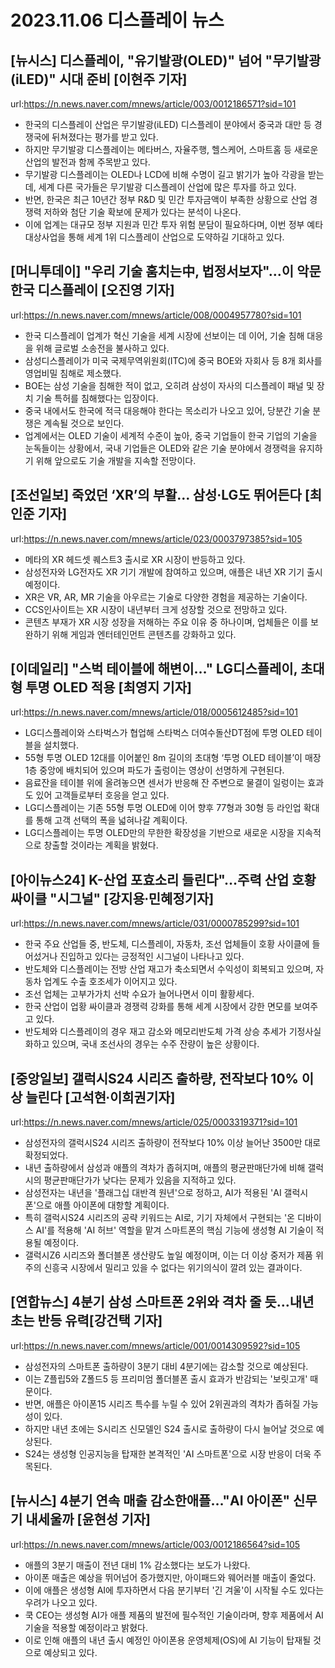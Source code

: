 # 2023.11.06 디스플레이 뉴스

## [뉴시스] 디스플레이, "유기발광(OLED)" 넘어 "무기발광(iLED)" 시대 준비 [이현주 기자]
url:https://n.news.naver.com/mnews/article/003/0012186571?sid=101
- 한국의 디스플레이 산업은 무기발광(iLED) 디스플레이 분야에서 중국과 대만 등 경쟁국에 뒤쳐졌다는 평가를 받고 있다.
- 하지만 무기발광 디스플레이는 메타버스, 자율주행, 헬스케어, 스마트홈 등 새로운 산업의 발전과 함께 주목받고 있다.
- 무기발광 디스플레이는 OLED나 LCD에 비해 수명이 길고 밝기가 높아 각광을 받는데, 세계 다른 국가들은 무기발광 디스플레이 산업에 많은 투자를 하고 있다.
- 반면, 한국은 최근 10년간 정부 R&D 및 민간 투자금액이 부족한 상황으로 산업 경쟁력 저하와 첨단 기술 확보에 문제가 있다는 분석이 나온다.
- 이에 업계는 대규모 정부 지원과 민간 투자 위험 분담이 필요하다며, 이번 정부 예타 대상사업을 통해 세계 1위 디스플레이 산업으로 도약하길 기대하고 있다.

## [머니투데이] "우리 기술 훔치는中, 법정서보자"…이 악문 한국 디스플레이 [오진영 기자]
url:https://n.news.naver.com/mnews/article/008/0004957780?sid=101
- 한국 디스플레이 업계가 혁신 기술을 세계 시장에 선보이는 데 이어, 기술 침해 대응을 위해 글로벌 소송전을 불사하고 있다.
- 삼성디스플레이가 미국 국제무역위원회(ITC)에 중국 BOE와 자회사 등 8개 회사를 영업비밀 침해로 제소했다.
- BOE는 삼성 기술을 침해한 적이 없고, 오히려 삼성이 자사의 디스플레이 패널 및 장치 기술 특허를 침해했다는 입장이다.
- 중국 내에서도 한국에 적극 대응해야 한다는 목소리가 나오고 있어, 당분간 기술 분쟁은 계속될 것으로 보인다.
- 업계에서는 OLED 기술이 세계적 수준이 높아, 중국 기업들이 한국 기업의 기술을 눈독들이는 상황에서, 국내 기업들은 OLED와 같은 기술 분야에서 경쟁력을 유지하기 위해 앞으로도 기술 개발을 지속할 전망이다.

## [조선일보] 죽었던 ‘XR’의 부활… 삼성·LG도 뛰어든다 [최인준 기자]
url:https://n.news.naver.com/mnews/article/023/0003797385?sid=105
- 메타의 XR 헤드셋 퀘스트3 출시로 XR 시장이 반등하고 있다.
- 삼성전자와 LG전자도 XR 기기 개발에 참여하고 있으며, 애플은 내년 XR 기기 출시 예정이다.
- XR은 VR, AR, MR 기술을 아우르는 기술로 다양한 경험을 제공하는 기술이다.
- CCS인사이트는 XR 시장이 내년부터 크게 성장할 것으로 전망하고 있다.
- 콘텐츠 부재가 XR 시장 성장을 저해하는 주요 이유 중 하나이며, 업체들은 이를 보완하기 위해 게임과 엔터테인먼트 콘텐츠를 강화하고 있다.

## [이데일리] "스벅 테이블에 해변이…" LG디스플레이, 초대형 투명 OLED 적용 [최영지 기자]
url:https://n.news.naver.com/mnews/article/018/0005612485?sid=101
- LG디스플레이와 스타벅스가 협업해 스타벅스 더여수돌산DT점에 투명 OLED 테이블을 설치했다.
- 55형 투명 OLED 12대를 이어붙인 8m 길이의 초대형 ‘투명 OLED 테이블’이 매장 1층 중앙에 배치되어 있으며 파도가 출렁이는 영상이 선명하게 구현된다.
- 음료잔을 테이블 위에 올려놓으면 센서가 반응해 잔 주변으로 물결이 일렁이는 효과도 있어 고객들로부터 호응을 얻고 있다.
- LG디스플레이는 기존 55형 투명 OLED에 이어 향후 77형과 30형 등 라인업 확대를 통해 고객 선택의 폭을 넓혀나갈 계획이다.
- LG디스플레이는 투명 OLED만의 무한한 확장성을 기반으로 새로운 시장을 지속적으로 창출할 것이라는 계획을 밝혔다.

## [아이뉴스24] K-산업 포효소리 들린다"…주력 산업 호황 싸이클 "시그널" [강지용∙민혜정기자]
url:https://n.news.naver.com/mnews/article/031/0000785299?sid=101
- 한국 주요 산업들 중, 반도체, 디스플레이, 자동차, 조선 업체들이 호황 사이클에 들어섰거나 진입하고 있다는 긍정적인 시그널이 나타나고 있다.
- 반도체와 디스플레이는 전방 산업 재고가 축소되면서 수익성이 회복되고 있으며, 자동차 업계도 수출 호조세가 이어지고 있다.
- 조선 업체는 고부가가치 선박 수요가 늘어나면서 이미 활황세다.
- 한국 산업이 업황 싸이클과 경쟁력 강화를 통해 세계 시장에서 강한 면모를 보여주고 있다.
- 반도체와 디스플레이의 경우 재고 감소와 메모리반도체 가격 상승 추세가 기정사실화하고 있으며, 국내 조선사의 경우는 수주 잔량이 높은 상황이다.

## [중앙일보] 갤럭시S24 시리즈 출하량, 전작보다 10% 이상 늘린다 [고석현∙이희권기자]
url:https://n.news.naver.com/mnews/article/025/0003319371?sid=101
- 삼성전자의 갤럭시S24 시리즈 출하량이 전작보다 10% 이상 늘어난 3500만 대로 확정되었다.
- 내년 출하량에서 삼성과 애플의 격차가 좁혀지며, 애플의 평균판매단가에 비해 갤럭시의 평균판매단가가 낮다는 문제가 있음을 지적하고 있다.
- 삼성전자는 내년을 '플래그십 대반격 원년'으로 정하고, AI가 적용된 'AI 갤럭시폰'으로 애플 아이폰에 대항할 계획이다.
- 특히 갤럭시S24 시리즈의 공략 키워드는 AI로, 기기 자체에서 구현되는 '온 디바이스 AI'를 적용해 'AI 허브' 역할을 맡겨 스마트폰의 핵심 기능에 생성형 AI 기술이 적용될 예정이다.
- 갤럭시Z6 시리즈와 폴더블폰 생산량도 높일 예정이며, 이는 더 이상 중저가 제품 위주의 신흥국 시장에서 밀리고 있을 수 없다는 위기의식이 깔려 있는 결과이다.

## [연합뉴스] 4분기 삼성 스마트폰 2위와 격차 줄 듯…내년 초는 반등 유력[강건택 기자]
url:https://n.news.naver.com/mnews/article/001/0014309592?sid=105
- 삼성전자의 스마트폰 출하량이 3분기 대비 4분기에는 감소할 것으로 예상된다.
- 이는 Z플립5와 Z폴드5 등 프리미엄 폴더블폰 출시 효과가 반감되는 '보릿고개' 때문이다.
- 반면, 애플은 아이폰15 시리즈 특수를 누릴 수 있어 2위권과의 격차가 좁혀질 가능성이 있다.
- 하지만 내년 초에는 S시리즈 신모델인 S24 출시로 출하량이 다시 늘어날 것으로 예상된다.
- S24는 생성형 인공지능을 탑재한 본격적인 'AI 스마트폰'으로 시장 반응이 더욱 주목된다.

## [뉴시스] 4분기 연속 매출 감소한애플…"AI 아이폰" 신무기 내세울까 [윤현성 기자]
url:https://n.news.naver.com/mnews/article/003/0012186564?sid=105
- 애플의 3분기 매출이 전년 대비 1% 감소했다는 보도가 나왔다.
- 아이폰 매출은 예상을 뛰어넘어 증가했지만, 아이패드와 웨어러블 매출이 줄었다.
- 이에 애플은 생성형 AI에 투자하면서 다음 분기부터 '긴 겨울'이 시작될 수도 있다는 우려가 나오고 있다.
- 쿡 CEO는 생성형 AI가 애플 제품의 발전에 필수적인 기술이라며, 향후 제품에서 AI 기술을 적용할 예정이라고 밝혔다.
- 이로 인해 애플의 내년 출시 예정인 아이폰용 운영체제(OS)에 AI 기능이 탑재될 것으로 예상되고 있다.